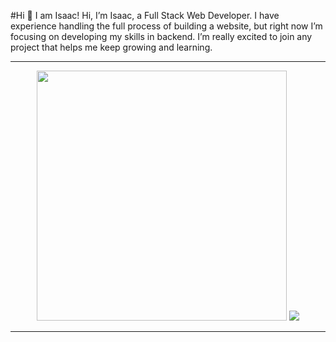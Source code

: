 #Hi 👋 I am Isaac! 
Hi, I’m Isaac, a Full Stack Web Developer. I have experience handling the full process of building a website, but right now I’m focusing on developing my skills in backend. I’m really excited to join any project that helps me keep growing and learning.

---

<p align="center">
  <img src="https://github-readme-stats.vercel.app/api?username=IsF-Alf&show_icons=true&theme=dark" width="400">
   <img src="https://github-readme-stats.vercel.app/api/top-langs/?username=IsF-Alf&layout=compact&theme=dark">
</p>

---

